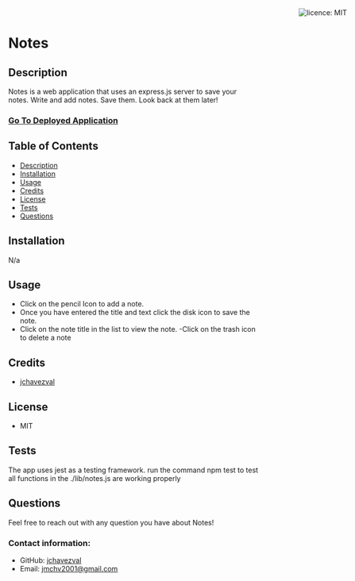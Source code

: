 # Notes

<div style="position: absolute; top: 22px; right: 50px">

![licence: MIT](https://img.shields.io/badge/license-MIT-blue)
</div>

<a href = "#description"></a>
## Description
Notes is a web application that uses an express.js server to save your notes. Write and add notes. Save them. Look back at them later!
<br>
### [Go To Deployed Application](https://notes-3000.herokuapp.com/)

## Table of Contents
  - [Description](#description)
  - [Installation](#installation)
  - [Usage](#usage)
  - [Credits](#credits)
  - [License](#license)
  - [Tests](#tests)
  - [Questions](#questions)

<a href = "#installation"></a>
## Installation
N/a

<a href = "#usage"></a>
## Usage
- Click on the pencil Icon to add a note. 
- Once you have entered the title and text click the disk icon to save the note. 
- Click on the note title in the list to view the note.
-Click on the trash icon to delete a note

<a href = "#credits"></a>
## Credits
- [jchavezval](https://github.com/jchavezval)


<a href = "#license"></a>
## License
- MIT

<a href = "#tests"></a>
## Tests
The app uses jest as a testing framework. run the command npm test to test all functions in the ./lib/notes.js are working properly

<a href = "questions"></a>
## Questions
Feel free to reach out with any question you have about Notes!

### Contact information:
- GitHub: [jchavezval](https://www.github.com/jchavezval)
- Email: [jmchv2001@gmail.com](mailto:jmchv2001@gmail.com)